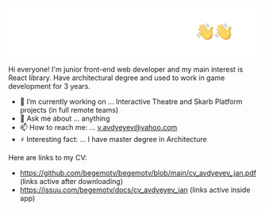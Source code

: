 <img src="https://github.com/begemotv/begemotv/blob/main/hello2-01.jpg" alt="Hi image" />

<!--
**begemotv/begemotv** is a ✨ _special_ ✨ repository because its `README.md` (this file) appears on your GitHub profile.
-->

Hi everyone! I'm junior front-end web developer and my main interest is React library. Have architectural degree and used to work in game development for 3 years.

- 🔭 I’m currently working on ... Interactive Theatre and Skarb Platform projects (in full remote teams)
- 💬 Ask me about ... anything
- 📫 How to reach me: ... v.avdyeyev@yahoo.com
- ⚡ Interesting fact: ... I have master degree in Architecture

Here are links to my CV: 
- https://github.com/begemotv/begemotv/blob/main/cv_avdyeyev_jan.pdf (links active after downloading)
- https://issuu.com/begemotv/docs/cv_avdyeyev_jan (links active inside app)
